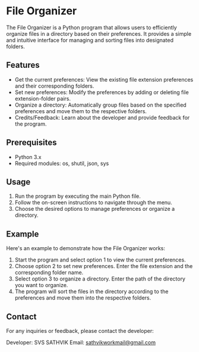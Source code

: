 # File Organizer

The File Organizer is a Python program that allows users to efficiently organize files in a directory based on their preferences. It provides a simple and intuitive interface for managing and sorting files into designated folders.

## Features

- Get the current preferences: View the existing file extension preferences and their corresponding folders.
- Set new preferences: Modify the preferences by adding or deleting file extension-folder pairs.
- Organize a directory: Automatically group files based on the specified preferences and move them to the respective folders.
- Credits/Feedback: Learn about the developer and provide feedback for the program.

## Prerequisites

- Python 3.x
- Required modules: os, shutil, json, sys

## Usage

1. Run the program by executing the main Python file.
2. Follow the on-screen instructions to navigate through the menu.
3. Choose the desired options to manage preferences or organize a directory.

## Example

Here's an example to demonstrate how the File Organizer works:

1. Start the program and select option 1 to view the current preferences.
2. Choose option 2 to set new preferences. Enter the file extension and the corresponding folder name.
3. Select option 3 to organize a directory. Enter the path of the directory you want to organize.
4. The program will sort the files in the directory according to the preferences and move them into the respective folders.

## Contact

For any inquiries or feedback, please contact the developer:

Developer: SVS SATHVIK
Email: sathvikworkmail@gmail.com

